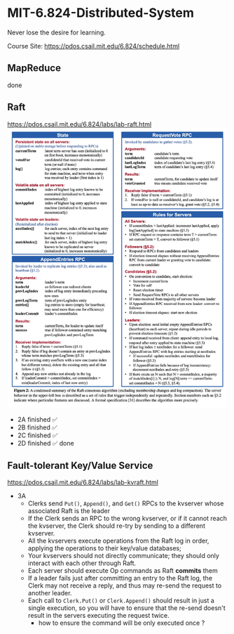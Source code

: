 # MIT-6.824-Distributed-System
Never lose the desire for learning.

Course Site: https://pdos.csail.mit.edu/6.824/schedule.html

## MapReduce
done

## Raft
https://pdos.csail.mit.edu/6.824/labs/lab-raft.html
![Raft接口详情](./pics/figure2.png)
- 2A finished ✅
- 2B finished ✅
- 2C finished ✅
- 2D finished ✅
done

## Fault-tolerant Key/Value Service
https://pdos.csail.mit.edu/6.824/labs/lab-kvraft.html
- 3A
  - Clerks send `Put()`, `Append()`, and `Get()` RPCs to the kvserver whose associated Raft is the leader
  - If the Clerk sends an RPC to the wrong kvserver, or if it cannot reach the kvserver, the Clerk should re-try by sending to a different kvserver.
  - All the kvservers execute operations from the Raft log in order, applying the operations to their key/value databases;
  - Your kvservers should not directly communicate; they should only interact with each other through Raft.
  - Each server should execute Op commands as Raft **commits** them
  - If a leader fails just after committing an entry to the Raft log, the Clerk may not receive a reply, and thus may re-send the request to another leader. 
  - Each call to `Clerk.Put()` or `Clerk.Append()` should result in just a single execution, so you will have to ensure that the re-send doesn't result in the servers executing the request twice.
    - how to ensure the command will be only executed once ?